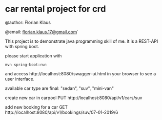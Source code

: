 # car rental project for crd

@author: Florian Klaus

@email: florian.klaus.17@gmail.com`


This project is to demonstrate java programming skill of me. It is a REST-API with spring boot.

please start application with

`mvn spring-boot:run`

and access http://localhost:8080/swagger-ui.html in your browser to see a user interface.

available car type are final: "sedan", "suv", "mini-van"

create new car in carpool
PUT http://localhost:8080/api/v1/cars/suv

add new booking for a car
GET http://localhost:8080/api/v1/bookings/suv/07-01-2019/6


